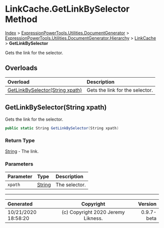 ﻿# LinkCache.GetLinkBySelector Method

[Index](../index.md) > [ExpressionPowerTools.Utilities.DocumentGenerator](ExpressionPowerTools.Utilities.DocumentGenerator.a.md) > [ExpressionPowerTools.Utilities.DocumentGenerator.Hierarchy](ExpressionPowerTools.Utilities.DocumentGenerator.Hierarchy.n.md) > [LinkCache](ExpressionPowerTools.Utilities.DocumentGenerator.Hierarchy.LinkCache.cs.md) > **GetLinkBySelector**

Gets the link for the selector.

## Overloads

| Overload | Description |
| :-- | :-- |
| [GetLinkBySelector(String xpath)](#getlinkbyselectorstring-xpath) | Gets the link for the selector. |
## GetLinkBySelector(String xpath)

Gets the link for the selector.

```csharp
public static String GetLinkBySelector(String xpath)
```

### Return Type

 [String](https://docs.microsoft.com/dotnet/api/system.string)  - The link.

### Parameters

| Parameter | Type | Description |
| :-- | :-- | :-- |
| `xpath` | [String](https://docs.microsoft.com/dotnet/api/system.string) | The selector. |



---

| Generated | Copyright | Version |
| :-- | :-: | --: |
| 10/21/2020 18:58:20 | (c) Copyright 2020 Jeremy Likness. | 0.9.7-beta |
